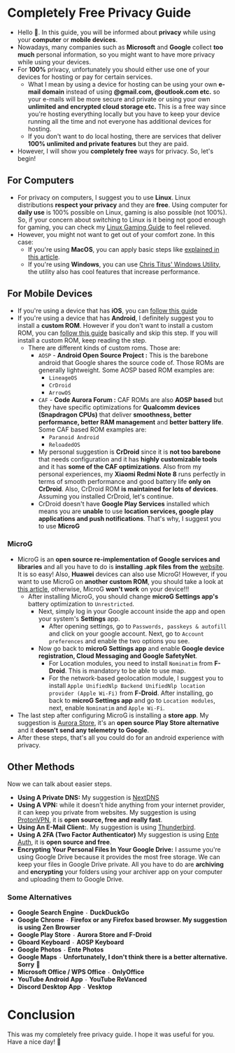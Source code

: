 # Completely Free Privacy Guide
- Hello 🤭. In this guide, you will be informed about **privacy** while using your **computer** or **mobile devices**.
- Nowadays, many companies such as **Microsoft** and **Google** collect **too much** personal information, so you might want to have more privacy while using your devices.
- For **100%** privacy, unfortunately you should either use one of your devices for hosting or pay for certain services.
  - What I mean by using a device for hosting can be using your own **e-mail domain** instead of using **@gmail.com, @outlook.com etc.** so your e-mails will be more secure and private or using your own **unlimited and encrypted cloud storage etc.** This is a free way since you're hosting everything locally but you have to keep your device running all the time and not everyone has additional devices for hosting.
  - If you don't want to do local hosting, there are services that deliver **100% unlimited and private features** but they are paid.
- However, I will show you **completely free** ways for privacy. So, let's begin!
## For Computers
- For privacy on computers, I suggest you to use **Linux**. Linux distributions **respect your privacy** and they are **free**. Using computer for **daily use** is 100% possible on Linux, gaming is also possible (not 100%). So, if your concern about switching to Linux is it being not good enough for gaming, you can check my [Linux Gaming Guide](https://github.com/cutiepenguins/Linux-Gaming-Guide) to feel relieved.
- However, you might not want to get out of your comfort zone. In this case:
  - If you're using **MacOS**, you can apply basic steps like [explained in this article](https://www.practicalmoneyskills.com/en/resources/data_privacy/device-privacy-tips/How-Protect-Privacy-Mac.html).
  - If you're using **Windows**, you can use [Chris Titus' Windows Utility](https://github.com/ChrisTitusTech/winutil), the utility also has cool features that increase performance.
## For Mobile Devices
- If you're using a device that has **iOS**, you can [follow this guide](https://github.com/iPrivacyGuides/iOS-Privacy-Guide)
- If you're using a device that has **Android**, I definitely suggest you to install a **custom ROM**. However if you don't want to install a custom ROM, you can [follow this guide](https://veepn.com/blog/10-android-privacy-settings/) basically and skip this step. If you will install a custom ROM, keep reading the step.
  - There are different kinds of custom roms. Those are:
    - `AOSP` - **Android Open Source Project :** This is the barebone android that Google shares the source code of. Those ROMs are generally lightweight. Some AOSP based ROM examples are:
      - `LineageOS`
      - `CrDroid`
      - `ArrowOS`
    - `CAF` - **Code Aurora Forum :** CAF ROMs are also **AOSP based** but they have specific optimizations for **Qualcomm devices (Snapdragon CPUs)** that deliver **smoothness, better performance, better RAM management** and **better battery life**. Some CAF based ROM examples are:
      - `Paranoid Android`
      - `ReloadedOS`
    - My personal suggestion is **CrDroid** since it is **not too barebone** that needs configuration and it has **highly customizable tools** and it has **some of the CAF optimizations**. Also from my personal experiences, my **Xiaomi Redmi Note 8** runs perfectly in terms of smooth performance and good battery life **only on CrDroid**. Also, CrDroid ROM **is maintained for lots of devices**. Assuming you installed CrDroid, let's continue.
    - CrDroid doesn't have **Google Play Services** installed which means you are **unable** to use **location services, google play applications and push notifications**. That's why, I suggest you to use **MicroG**

### MicroG
- MicroG is an **open source re-implementation of Google services and libraries** and all you have to do is **installing .apk files from the** [website](https://microg.org/download.html). It is so easy! Also, **Huawei** devices can also use MicroG! However, if you want to use MicroG on **another custom ROM**, you should take a look at [this article](https://github.com/microg/GmsCore/wiki/Signature-Spoofing), otherwise, MicroG **won't work** on your device!!!
  - After installing MicroG, you should change **microG Settings app's** battery optimization to `Unrestricted`.
    - Next, simply log in your Google account inside the app and open your system's **Settings** app.
      - After opening settings, go to `Passwords, passkeys & autofill` and click on your google account. Next, go to `Account preferences` and enable the two options you see.
    - Now go back to **microG Settings app** and enable **Google device registration, Cloud Messaging and Google SafetyNet**.
      - For Location modules, you need to install `Nominatim` from **F-Droid**. This is mandatory to be able to use map.
      - For the network-based geolocation module, I suggest you to install `Apple UnifiedNlp Backend UnifiedNlp location provider (Apple Wi-Fi)` from **F-Droid**. After installing, go back to **microG Settings app** and go to `Location modules`, next, enable `Nominatim` and `Apple Wi-Fi`.
- The last step after configuring MicroG is installing a **store app**. My suggestion is [Aurora Store](https://auroraoss.com/), it's an **open source Play Store alternative** and it **doesn't send any telemetry to Google**.
- After these steps, that's all you could do for an android experience with privacy.
## Other Methods 
Now we can talk about easier steps.
- **Using A Private DNS:** My suggestion is [NextDNS](https://nextdns.io/)
- **Using A VPN:** while it doesn't hide anything from your internet provider, it can keep you private from websites. My suggestion is using [ProtonVPN](https://protonvpn.com/), it is **open source, free and really fast**.
- **Using An E-Mail Client:**. My suggestion is using [Thunderbird](https://www.thunderbird.net/en-US/).
- **Using A 2FA (Two Factor Authenticator)** My suggestion is using [Ente Auth](https://ente.io/auth/), it is **open source and free**.
- **Encrypting Your Personal Files In Your Google Drive:** I assume you're using Google Drive because it provides the most free storage. We can keep your files in Google Drive private. All you have to do are **archiving** and **encrypting** your folders using your archiver app on your computer and uploading them to Google Drive.
### Some Alternatives
- **Google Search Engine** `-` **DuckDuckGo**
- **Google Chrome** `-` **Firefox or any Firefox based browser. My suggestion is using Zen Browser**
- **Google Play Store** `-` **Aurora Store and F-Droid**
- **Gboard Keyboard** `-` **AOSP Keyboard**
- **Google Photos** `-` **Ente Photos**
- **Google Maps** `-` **Unfortunately, I don't think there is a better alternative. Sorry** 🥺
- **Microsoft Office / WPS Office** `-` **OnlyOffice**
- **YouTube Android App** `-` **YouTube ReVanced**
- **Discord Desktop App** `-` **Vesktop**
# Conclusion
This was my completely free privacy guide. I hope it was useful for you. Have a nice day! 🐧
